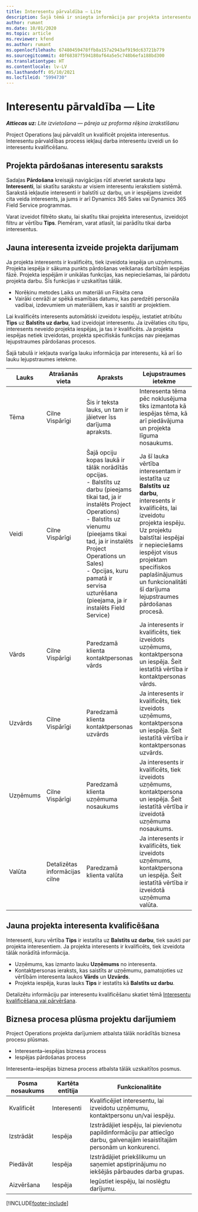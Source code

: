 ```yaml
---
title: Interesentu pārvaldība — Lite
description: Šajā tēmā ir sniegta informācija par projekta interesentu pārvaldību (pro).
author: rumant
ms.date: 10/01/2020
ms.topic: article
ms.reviewer: kfend
ms.author: rumant
ms.openlocfilehash: 67480459478ffb8a157a2943af919dc63721b779
ms.sourcegitcommit: 40f68387f594180af64a5e5c748b6efa188bd300
ms.translationtype: HT
ms.contentlocale: lv-LV
ms.lasthandoff: 05/10/2021
ms.locfileid: "5994730"
---
```

# <a name="manage-leads---lite"></a>Interesentu pārvaldība — Lite

_**Attiecas uz:** Lite izvietošana — pāreja uz proforma rēķina izrakstīšanu_

Project Operations ļauj pārvaldīt un kvalificēt projekta interesentus. Interesentu pārvaldības process iekļauj darba interesentu izveidi un šo interesentu kvalificēšanu. 

## <a name="list-of-project-sales-leads"></a>Projekta pārdošanas interesentu saraksts

Sadaļas **Pārdošana** kreisajā navigācijas rūtī atveriet saraksta lapu **Interesenti**, lai skatītu sarakstu ar visiem interesentu ierakstiem sistēmā. Sarakstā iekļautie interesenti ir balstīti uz darbu, un ir iespējams izveidot cita veida interesents, ja jums ir arī Dynamics 365 Sales vai Dynamics 365 Field Service programmas.

Varat izveidot filtrēto skatu, lai skatītu tikai projekta interesentus, izveidojot filtru ar vērtību **Tips**. Piemēram, varat atlasīt, lai parādītu tikai darba interesentus.

## <a name="creating-a-new-lead-for-a-project-based-deal"></a>Jauna interesenta izveide projekta darījumam

Ja projekta interesents ir kvalificēts, tiek izveidota iespēja un uzņēmums. Projekta iespēja ir sākuma punkts pārdošanas veikšanas darbībām iespējas fāzē. Projekta iespējām ir unikālas funkcijas, kas nepieciešamas, lai pārdotu projekta darbu. Šīs funkcijas ir uzskaitītas tālāk.

- Norēķinu metodes Laiks un materiāli un Fiksēta cena
- Vairāki cenrāži ar spēkā esamības datumu, kas paredzēti personāla vadībai, izdevumiem un materiāliem, kas ir saistīti ar projektiem.

Lai kvalificēts interesents automātiski izveidotu iespēju, iestatiet atribūtu **Tips** uz **Balstīts uz darbu**, kad izveidojat interesentu. Ja izvēlaties citu tipu, interesents neveido projekta iespējas, ja tas ir kvalificēts. Ja projekta iespējas netiek izveidotas, projekta specifiskās funkcijas nav pieejamas lejupstraumes pārdošanas procesos.

Šajā tabulā ir iekļauta svarīga lauku informācija par interesentu, kā arī šo lauku lejupstraumes ietekme.

| **Lauks** | **Atrašanās vieta** | **Apraksts** | **Lejupstraumes ietekme** |
| --- | --- | --- | --- |
| Tēma | Cilne Vispārīgi | Šis ir teksta lauks, un tam ir jāietver īss darījuma apraksts. | Interesenta tēma pēc noklusējuma tiks izmantota kā iespējas tēma, kā arī piedāvājuma un projekta līguma nosaukums. |
| Veidi | Cilne Vispārīgi | Šajā opciju kopas laukā ir tālāk norādītās opcijas.</br>- Balstīts uz darbu (pieejams tikai tad, ja ir instalēts Project Operations)</br>- Balstīts uz vienumu (pieejams tikai tad, ja ir instalēts Project Operations un Sales)</br>- Opcijas, kuru pamatā ir servisa uzturēšana (pieejama, ja ir instalēts Field Service) | Ja šī lauka vērtība interesentam ir iestatīta uz **Balstīts uz darbu**, interesents ir kvalificēts, lai izveidotu projekta iespēju. Uz projektu balstītai iespējai ir nepieciešams iespējot visus projektam specifiskos paplašinājumus un funkcionalitāti šī darījuma lejupstraumes pārdošanas procesā. |
| Vārds | Cilne Vispārīgi | Paredzamā klienta kontaktpersonas vārds | Ja interesents ir kvalificēts, tiek izveidots uzņēmums, kontaktpersona un iespēja. Šeit iestatītā vērtība ir kontaktpersonas vārds. |
| Uzvārds | Cilne Vispārīgi | Paredzamā klienta kontaktpersonas uzvārds | Ja interesents ir kvalificēts, tiek izveidots uzņēmums, kontaktpersona un iespēja. Šeit iestatītā vērtība ir kontaktpersonas uzvārds. |
| Uzņēmums | Cilne Vispārīgi | Paredzamā klienta uzņēmuma nosaukums | Ja interesents ir kvalificēts, tiek izveidots uzņēmums, kontaktpersona un iespēja. Šeit iestatītā vērtība ir izveidotā uzņēmuma nosaukums. |
| Valūta | Detalizētas informācijas cilne | Paredzamā klienta valūta | Ja interesents ir kvalificēts, tiek izveidots uzņēmums, kontaktpersona un iespēja. Šeit iestatītā vērtība ir izveidotā uzņēmuma valūta. |

## <a name="qualify-a-new-project-based-lead"></a>Jauna projekta interesenta kvalificēšana

Interesenti, kuru vērtība **Tips** ir iestatīta uz **Balstīts uz darbu**, tiek saukti par projekta interesentiem. Ja projekta interesents ir kvalificēts, tiek izveidota tālāk norādītā informācija.

- Uzņēmums, kas izmanto lauku **Uzņēmums** no interesenta.
- Kontaktpersonas ieraksts, kas saistīts ar uzņēmumu, pamatojoties uz vērtībām interesenta laukos **Vārds** un **Uzvārds**.
- Projekta iespēja, kuras lauks **Tips** ir iestatīts kā **Balstīts uz darbu**.

Detalizētu informāciju par interesentu kvalificēšanu skatiet tēmā [Interesentu kvalificēšana vai pārvēršana](/dynamics365/sales-enterprise/qualify-lead-convert-opportunity-sales).

## <a name="business-process-flow-for-project-based-deals"></a>Biznesa procesa plūsma projektu darījumiem

Project Operations projekta darījumiem atbalsta tālāk norādītās biznesa procesu plūsmas.

- Interesenta–iespējas biznesa process
- Iespējas pārdošanas process

Interesenta–iespējas biznesa process atbalsta tālāk uzskaitītos posmus.

| Posma nosaukums | Kartēta entītija | Funkcionalitāte |
| --- | --- | --- |
| Kvalificēt | Interesenti | Kvalificējiet interesentu, lai izveidotu uzņēmumu, kontaktpersonu un/vai iespēju. |
| Izstrādāt | Iespēja | Izstrādājiet iespēju, lai pievienotu papildinformāciju par attiecīgo darbu, galvenajām iesaistītajām personām un konkurenci. |
| Piedāvāt | Iespēja | Izstrādājiet priekšlikumu un saņemiet apstiprinājumu no iekšējās pārbaudes darba grupas. |
| Aizvēršana | Iespēja | Iegūstiet iespēju, lai noslēgtu darījumu. |


[!INCLUDE[footer-include](../../includes/footer-banner.md)]